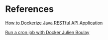 # References

[How to Dockerize Java RESTful API Application
](https://medium.com/dekses/how-to-dockerize-java-restful-api-application-7aed70ef3c3a#.t0t9ch9la)

[Run a cron job with Docker Julien Boulay](https://www.ekito.fr/people/run-a-cron-job-with-docker/)
